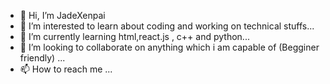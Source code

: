 - 👋 Hi, I’m JadeXenpai
- 👀 I’m interested to learn about coding and working on technical stuffs...
- 🌱 I’m currently learning html,react.js , c++ and python...
- 💞️ I’m looking to collaborate on anything which i am capable of (Begginer friendly) ...
- 📫 How to reach me  ...

<!---
JadeXenpai/JadeXenpai is a ✨ special ✨ repository because its `README.md` (this file) appears on your GitHub profile.
You can click the Preview link to take a look at your changes.
--->
